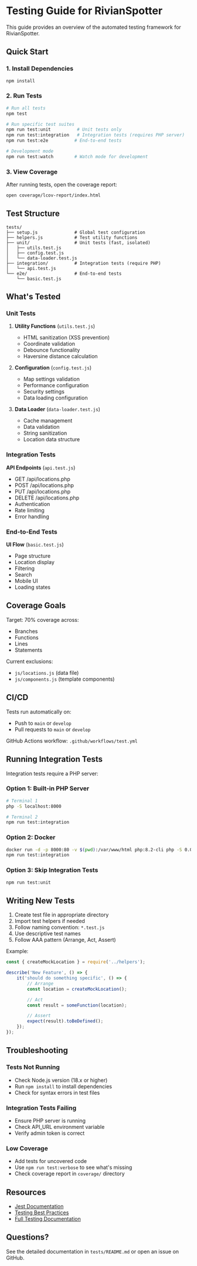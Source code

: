 # Testing Guide for RivianSpotter

This guide provides an overview of the automated testing framework for RivianSpotter.

## Quick Start

### 1. Install Dependencies

```bash
npm install
```

### 2. Run Tests

```bash
# Run all tests
npm test

# Run specific test suites
npm run test:unit          # Unit tests only
npm run test:integration   # Integration tests (requires PHP server)
npm run test:e2e          # End-to-end tests

# Development mode
npm run test:watch        # Watch mode for development
```

### 3. View Coverage

After running tests, open the coverage report:

```bash
open coverage/lcov-report/index.html
```

## Test Structure

```
tests/
├── setup.js              # Global test configuration
├── helpers.js            # Test utility functions
├── unit/                 # Unit tests (fast, isolated)
│   ├── utils.test.js
│   ├── config.test.js
│   └── data-loader.test.js
├── integration/          # Integration tests (require PHP)
│   └── api.test.js
└── e2e/                  # End-to-end tests
    └── basic.test.js
```

## What's Tested

### Unit Tests

1. **Utility Functions** (`utils.test.js`)
   - HTML sanitization (XSS prevention)
   - Coordinate validation
   - Debounce functionality
   - Haversine distance calculation

2. **Configuration** (`config.test.js`)
   - Map settings validation
   - Performance configuration
   - Security settings
   - Data loading configuration

3. **Data Loader** (`data-loader.test.js`)
   - Cache management
   - Data validation
   - String sanitization
   - Location data structure

### Integration Tests

**API Endpoints** (`api.test.js`)
- GET /api/locations.php
- POST /api/locations.php
- PUT /api/locations.php
- DELETE /api/locations.php
- Authentication
- Rate limiting
- Error handling

### End-to-End Tests

**UI Flow** (`basic.test.js`)
- Page structure
- Location display
- Filtering
- Search
- Mobile UI
- Loading states

## Coverage Goals

Target: 70% coverage across:
- Branches
- Functions
- Lines
- Statements

Current exclusions:
- `js/locations.js` (data file)
- `js/components.js` (template components)

## CI/CD

Tests run automatically on:
- Push to `main` or `develop`
- Pull requests to `main` or `develop`

GitHub Actions workflow: `.github/workflows/test.yml`

## Running Integration Tests

Integration tests require a PHP server:

### Option 1: Built-in PHP Server

```bash
# Terminal 1
php -S localhost:8000

# Terminal 2
npm run test:integration
```

### Option 2: Docker

```bash
docker run -d -p 8000:80 -v $(pwd):/var/www/html php:8.2-cli php -S 0.0.0.0:80
npm run test:integration
```

### Option 3: Skip Integration Tests

```bash
npm run test:unit
```

## Writing New Tests

1. Create test file in appropriate directory
2. Import test helpers if needed
3. Follow naming convention: `*.test.js`
4. Use descriptive test names
5. Follow AAA pattern (Arrange, Act, Assert)

Example:

```javascript
const { createMockLocation } = require('../helpers');

describe('New Feature', () => {
    it('should do something specific', () => {
        // Arrange
        const location = createMockLocation();

        // Act
        const result = someFunction(location);

        // Assert
        expect(result).toBeDefined();
    });
});
```

## Troubleshooting

### Tests Not Running

- Check Node.js version (18.x or higher)
- Run `npm install` to install dependencies
- Check for syntax errors in test files

### Integration Tests Failing

- Ensure PHP server is running
- Check API_URL environment variable
- Verify admin token is correct

### Low Coverage

- Add tests for uncovered code
- Use `npm run test:verbose` to see what's missing
- Check coverage report in `coverage/` directory

## Resources

- [Jest Documentation](https://jestjs.io/)
- [Testing Best Practices](https://testingjavascript.com/)
- [Full Testing Documentation](tests/README.md)

## Questions?

See the detailed documentation in `tests/README.md` or open an issue on GitHub.

